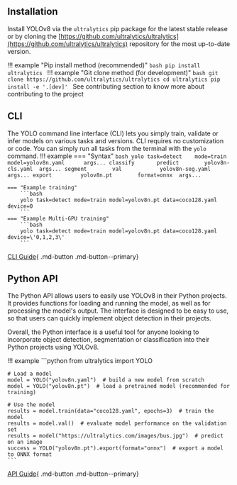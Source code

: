 ## Installation

Install YOLOv8 via the `ultralytics` pip package for the latest stable release or by cloning the [https://github.com/ultralytics/ultralytics](https://github.com/ultralytics/ultralytics) repository for the most up-to-date version.

!!! example "Pip install method (recommended)"
    ```bash
    pip install ultralytics
    ```
!!! example "Git clone method (for development)"
    ```bash
    git clone https://github.com/ultralytics/ultralytics
    cd ultralytics
    pip install -e '.[dev]'
    ```
    See contributing section to know more about contributing to the project


## CLI
The YOLO command line interface (CLI) lets you simply train, validate or infer models on various tasks and versions.
CLI requires no customization or code. You can simply run all tasks from the terminal with the `yolo` command.
!!! example
    === "Syntax"
        ```bash
        yolo task=detect    mode=train    model=yolov8n.yaml      args...
                  classify       predict        yolov8n-cls.yaml  args...
                  segment        val            yolov8n-seg.yaml  args...
                                 export         yolov8n.pt        format=onnx  args...
        ```

    === "Example training"
        ```bash
        yolo task=detect mode=train model=yolov8n.pt data=coco128.yaml device=0
        ```
    === "Example Multi-GPU training"
        ```bash
        yolo task=detect mode=train model=yolov8n.pt data=coco128.yaml device=\'0,1,2,3\'
        ```
[CLI Guide](cli.md){ .md-button .md-button--primary}

## Python API
The Python API allows users to easily use YOLOv8 in their Python projects. It provides functions for loading and running the model, as well as for processing the model's output. The interface is designed to be easy to use, so that users can quickly implement object detection in their projects.

Overall, the Python interface is a useful tool for anyone looking to incorporate object detection, segmentation or classification into their Python projects using YOLOv8.

!!! example
    ```python
    from ultralytics import YOLO
    
    # Load a model
    model = YOLO("yolov8n.yaml")  # build a new model from scratch
    model = YOLO("yolov8n.pt")  # load a pretrained model (recommended for training)
    
    # Use the model
    results = model.train(data="coco128.yaml", epochs=3)  # train the model
    results = model.val()  # evaluate model performance on the validation set
    results = model("https://ultralytics.com/images/bus.jpg")  # predict on an image
    success = YOLO("yolov8n.pt").export(format="onnx")  # export a model to ONNX format
    ```
[API Guide](sdk.md){ .md-button .md-button--primary}
